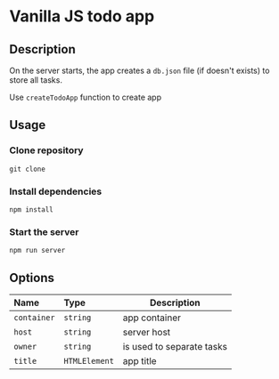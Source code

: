 # Vanilla JS todo app

## Description

On the server starts, the app creates a `db.json` file (if doesn't exists) to store all tasks.

Use `createTodoApp` function to create app

## Usage

### Clone repository

```
git clone
```

### Install dependencies

```
npm install
```

### Start the server

```
npm run server
```

## Options

| Name        | Type          | Description                 |
| :---------- | :------------ | --------------------------- |
| `container` | `string`      | app container               |
| `host`      | `string`      | server host                 |
| `owner`     | `string`      | is used to separate tasks   |
| `title`     | `HTMLElement` | app title                   |
